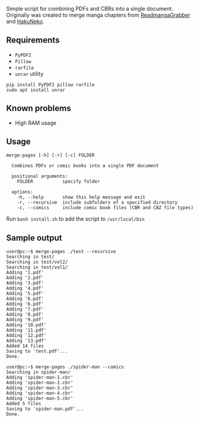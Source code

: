 Simple script for combining PDFs and CBRs into a single document.
Originally was created to merge manga chapters from [ReadmangaGrabber](https://github.com/lirix360/ReadmangaGrabber) and [HakuNeko](https://github.com/manga-download/hakuneko).

## Requirements
- `PyPDF2`
- `Pillow`
- `rarfile`
- `unrar` utility

```
pip install PyPDF2 pillow rarfile
sudo apt install unrar
```

## Known problems
- High RAM usage

## Usage
```
merge-pages [-h] [-r] [-c] FOLDER

  Combines PDFs or comic books into a single PDF document

  positional arguments:
    FOLDER           specify folder

  options:
    -h, --help       show this help message and exit
    -r, --recursive  include subfolders of a specified directory
    -c, --comics     include comic book files (CBR and CBZ file types)
```
Run `bash install.sh` to add the script to `/usr/local/bin`


## Sample output
```
user@pc:~$ merge-pages ./test --recursive
Searching in test/
Searching in test/vol2/
Searching in test/vol1/
Adding '1.pdf'
Adding '2.pdf'
Adding '3.pdf'
Adding '4.pdf'
Adding '5.pdf'
Adding '6.pdf'
Adding '6.pdf'
Adding '7.pdf'
Adding '8.pdf'
Adding '9.pdf'
Adding '10.pdf'
Adding '11.pdf'
Adding '12.pdf'
Adding '13.pdf'
Added 14 files
Saving to 'test.pdf'...
Done.

user@pc:~$ merge-pages ./spider-man --comics
Searching in spider-man/
Adding 'spider-man-1.cbr'
Adding 'spider-man-2.cbr'
Adding 'spider-man-3.cbr'
Adding 'spider-man-4.cbr'
Adding 'spider-man-5.cbr'
Added 5 files
Saving to 'spider-man.pdf'...
Done.
```
